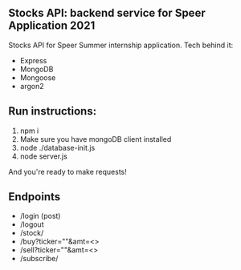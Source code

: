 ## Stocks API: backend service for Speer Application 2021
Stocks API for Speer Summer internship application.
Tech behind it:
* Express
* MongoDB
* Mongoose
* argon2

## Run instructions:
1. npm i
2. Make sure you have mongoDB client installed
3. node ./database-init.js
4. node server.js

And you're ready to make requests!

## Endpoints
* /login (post)
* /logout
* /stock/<ticker>
* /buy?ticker=""&amt=<>
* /sell?ticker=""&amt=<>
* /subscribe/<ticker>
